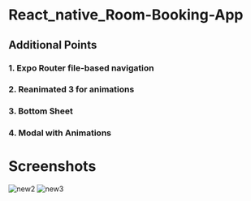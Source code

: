 # React_native_Room-Booking-App
## Additional Points
### 1. Expo Router file-based navigation
### 2. Reanimated 3 for animations
### 3. Bottom Sheet
### 4. Modal with Animations

# Screenshots

![new2](https://github.com/vishantgupta007/react_native_Room-Booking-App/assets/138604774/775c1496-fb1d-4950-a44d-6950ea53b46d)
![new3](https://github.com/vishantgupta007/react_native_Room-Booking-App/assets/138604774/f67dafc8-028d-40da-94a0-f744dbc83637)
